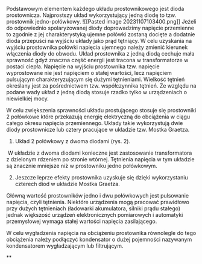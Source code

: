 Podstawowym elementem każdego układu prostownikowego jest dioda prostownicza. Najprostszy układ wykorzystujący jedną diodę to tzw. prostownik jedno-połówkowy.
![[Pasted image 20231107103400.png]]
Jeżeli do odpowiednio spolaryzowanej diody doprowadzimy napięcie przemienne to zgodnie z jej charakterystyką ujemne połówki zostaną docięte a dodatnie dioda przepuści na wyjściu układy jako prąd tętniący.
W celu uzyskania na wyjściu prostownika połówki napięcia ujemnego należy zmienić kierunek włączenia diody do obwodu. Układ prostownika z jedną diodą cechuje mała sprawność gdyż znaczna część energii jest tracona w transformatorze w postaci ciepła. Napięcie na wyjściu prostownika tzw. napięcie wyprostowane nie jest napięciem o stałej wartości, lecz napięciem pulsującym charakteryzującym się dużymi tętnieniami. Wielkość tętnień określany jest za pośrednictwem tzw. współczynnika tętnień.
Ze względu na podane wady układ z jedną diodą stosuje rzadko tylko w urządzeniach o niewielkiej mocy.

W celu zwiększenia sprawności układu prostującego stosuje się prostowniki 2 połówkowe które przekazują energię elektryczną do obciążenia w ciągu całego okresu napięcia przemiennego. Układy takie wykorzystują dwie diody prostownicze lub cztery pracujące w układzie tzw. Mostka Graetza. 

1. Układ 2 połówkowy z dwoma diodami (rys. 2).
  
 W układzie z dwoma diodami konieczne jest zastosowanie transformatora z dzielonym rdzeniem po stronie wtórnej. Tętnienia napięcia w tym układzie są znacznie mniejsze niż w prostowniku jedno połówkowym. 

2. Jeszcze leprze efekty prostownika uzyskuje się dzięki wykorzystaniu czterech diod w układzie Mostka Graetza.  
  
Główną wartość prostowników jedno i dwu połówkowych jest pulsowanie napięcia, czyli tętnienia. Niektóre urządzenia mogą pracować prawidłowo przy dużych tętnieniach (ładowarki akumulatora, silniki prądu stałego) jednak większość urządzeń elektronicznych pomiarowych i automatyki przemysłowej wymaga stałej wartości napięcia zasilającego. 

  

W celu wygładzenia napięcia na obciążeniu prostownika równolegle do tego obciążenia należy podłączyć kondensator o dużej pojemności nazywanym kondensatorem wygładzającym lub filtrującym.

**


